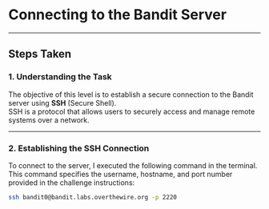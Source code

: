 # Connecting to the Bandit Server

---

## Steps Taken

### 1. Understanding the Task
The objective of this level is to establish a secure connection to the Bandit server using **SSH** (Secure Shell).  
SSH is a protocol that allows users to securely access and manage remote systems over a network.

---

### 2. Establishing the SSH Connection
To connect to the server, I executed the following command in the terminal.  
This command specifies the username, hostname, and port number provided in the challenge instructions:

```bash
ssh bandit0@bandit.labs.overthewire.org -p 2220
